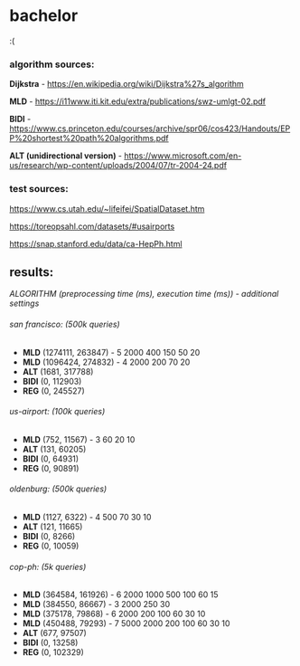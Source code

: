 # bachelor
:(

### algorithm sources:
**Dijkstra** - https://en.wikipedia.org/wiki/Dijkstra%27s_algorithm

**MLD** - https://i11www.iti.kit.edu/extra/publications/swz-umlgt-02.pdf

**BIDI** - https://www.cs.princeton.edu/courses/archive/spr06/cos423/Handouts/EPP%20shortest%20path%20algorithms.pdf

**ALT (unidirectional version)** - https://www.microsoft.com/en-us/research/wp-content/uploads/2004/07/tr-2004-24.pdf

### test sources:
https://www.cs.utah.edu/~lifeifei/SpatialDataset.htm

https://toreopsahl.com/datasets/#usairports

https://snap.stanford.edu/data/ca-HepPh.html

## results:

*ALGORITHM (preprocessing time (ms), execution time (ms)) - additional settings*

###### san francisco: (500k queries)
+ **MLD** (1274111, 263847) - 5 2000 400 150 50 20
+ **MLD** (1096424, 274832) - 4 2000 200 70 20
+ **ALT** (1681, 317788)
+ **BIDI** (0, 112903)
+ **REG** (0, 245527)

###### us-airport: (100k queries)
+ **MLD** (752, 11567) - 3 60 20 10
+ **ALT** (131, 60205)
+ **BIDI** (0, 64931)
+ **REG** (0, 90891)

###### oldenburg: (500k queries)
+ **MLD** (1127, 6322) - 4 500 70 30 10
+ **ALT** (121, 11665)
+ **BIDI** (0, 8266)
+ **REG** (0, 10059)

###### cop-ph: (5k queries)
+ **MLD** (364584, 161926) - 6 2000 1000 500 100 60 15
+ **MLD** (384550, 86667) - 3 2000 250 30
+ **MLD** (375178, 79868) - 6 2000 200 100 60 30 10
+ **MLD** (450488, 79293) - 7 5000 2000 200 100 60 30 10
+ **ALT** (677, 97507)
+ **BIDI** (0, 13258)
+ **REG** (0, 102329)